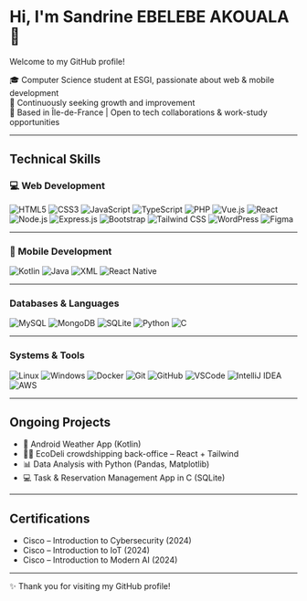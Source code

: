 # Hi, I'm Sandrine EBELEBE AKOUALA 👋

Welcome to my GitHub profile!

🎓 Computer Science student at ESGI, passionate about web & mobile development  
🚀 Continuously seeking growth and improvement  
📍 Based in Île-de-France | Open to tech collaborations & work-study opportunities

---

## Technical Skills

### 💻 Web Development

![HTML5](https://img.shields.io/badge/-HTML5-E34F26?logo=html5&logoColor=fff)
![CSS3](https://img.shields.io/badge/-CSS3-1572B6?logo=css3&logoColor=fff)
![JavaScript](https://img.shields.io/badge/-JavaScript-F7DF1E?logo=javascript&logoColor=000)
![TypeScript](https://img.shields.io/badge/-TypeScript-3178C6?logo=typescript&logoColor=fff)
![PHP](https://img.shields.io/badge/-PHP-777BB4?logo=php&logoColor=fff)
![Vue.js](https://img.shields.io/badge/-Vue.js-4FC08D?logo=vue.js&logoColor=fff)
![React](https://img.shields.io/badge/-React-20232A?logo=react&logoColor=61dafb)
![Node.js](https://img.shields.io/badge/-Node.js-339933?logo=node.js&logoColor=fff)
![Express.js](https://img.shields.io/badge/-Express.js-000000?logo=express&logoColor=fff)
![Bootstrap](https://img.shields.io/badge/-Bootstrap-7952B3?logo=bootstrap&logoColor=fff)
![Tailwind CSS](https://img.shields.io/badge/-Tailwind%20CSS-38B2AC?logo=tailwind-css&logoColor=fff)
![WordPress](https://img.shields.io/badge/-WordPress-21759B?logo=wordpress&logoColor=fff)
![Figma](https://img.shields.io/badge/-Figma-F24E1E?logo=figma&logoColor=fff)

---

### 📱 Mobile Development

![Kotlin](https://img.shields.io/badge/-Kotlin-0095D5?logo=kotlin&logoColor=fff)
![Java](https://img.shields.io/badge/-Java-007396?logo=java&logoColor=fff)
![XML](https://img.shields.io/badge/-XML-E44D26?logo=w3c&logoColor=fff)
![React Native](https://img.shields.io/badge/-React%20Native-20232A?logo=react&logoColor=61dafb)

---

### Databases & Languages

![MySQL](https://img.shields.io/badge/-MySQL-4479A1?logo=mysql&logoColor=fff)
![MongoDB](https://img.shields.io/badge/-MongoDB-47A248?logo=mongodb&logoColor=fff)
![SQLite](https://img.shields.io/badge/-SQLite-003B57?logo=sqlite&logoColor=fff)
![Python](https://img.shields.io/badge/-Python-3776AB?logo=python&logoColor=fff)
![C](https://img.shields.io/badge/-C-00599C?logo=c&logoColor=fff)

---

### Systems & Tools

![Linux](https://img.shields.io/badge/-Linux-FCC624?logo=linux&logoColor=000)
![Windows](https://img.shields.io/badge/-Windows-0078D6?logo=windows&logoColor=fff)
![Docker](https://img.shields.io/badge/-Docker-2496ED?logo=docker&logoColor=fff)
![Git](https://img.shields.io/badge/-Git-F05032?logo=git&logoColor=fff)
![GitHub](https://img.shields.io/badge/-GitHub-181717?logo=github&logoColor=fff)
![VSCode](https://img.shields.io/badge/-VS%20Code-007ACC?logo=visual-studio-code&logoColor=fff)
![IntelliJ IDEA](https://img.shields.io/badge/-IntelliJ%20IDEA-000000?logo=intellij-idea&logoColor=fff)
![AWS](https://img.shields.io/badge/-AWS-232F3E?logo=amazon-aws&logoColor=fff)

---

## Ongoing Projects

- 📱 Android Weather App (Kotlin)
- 🧑‍💻 EcoDeli crowdshipping back-office – React + Tailwind
- 📊 Data Analysis with Python (Pandas, Matplotlib)
- 💻 Task & Reservation Management App in C (SQLite)

---

## Certifications

- Cisco – Introduction to Cybersecurity (2024)  
- Cisco – Introduction to IoT (2024)  
- Cisco – Introduction to Modern AI (2024)

---

✨ Thank you for visiting my GitHub profile!
